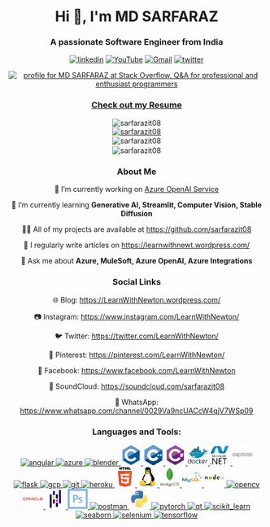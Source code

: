 <h1 align="center">Hi 👋, I'm MD SARFARAZ</h1>
<h3 align="center">A passionate Software Engineer from India</h3>

<p align="center">  
<a href="https://www.linkedin.com/in/sarfarazit08/" target="_blank"><img src="https://img.shields.io/badge/LinkedIn-0077B5?style=for-the-badge&logo=linkedin&logoColor=white" alt="linkedin"></a>
<a href="https://www.youtube.com/@LearnWithNewton" target="_blank"><img src="https://img.shields.io/badge/YouTube-%23FF0000.svg?style=for-the-badge&logo=YouTube&logoColor=white" alt="YouTube"></a>
<a href="mailto:sarfarazit08@gmail.com" target="_blank"><img src="https://img.shields.io/badge/Gmail-D14836?style=for-the-badge&logo=gmail&logoColor=white" alt="Gmail"></a>
<a href="https://twitter.com/sarfarazit08" target="_blank"><img src="https://img.shields.io/badge/Twitter-1DA1F2?style=for-the-badge&logo=twitter&logoColor=white" alt="twitter"></a>
</p>
<p  align="center">
<a href="https://stackoverflow.com/users/3770081/md-sarfaraz"><img src="https://stackoverflow.com/users/flair/3770081.png" width="208" height="58" alt="profile for MD SARFARAZ at Stack Overflow, Q&amp;A for professional and enthusiast programmers" title="profile for MD SARFARAZ at Stack Overflow, Q&amp;A for professional and enthusiast programmers"></a> 
</p>
<h3 align="center"><a href="" target="_blank">Check out my Resume</a></h3>
<p align="center"> <img src="https://komarev.com/ghpvc/?username=sarfarazit08&label=Profile%20views&color=0e75b6&style=flat" alt="sarfarazit08" /> </br>
<a href="https://github.com/ryo-ma/github-profile-trophy"><img src="https://github-profile-trophy.vercel.app/?username=sarfarazit08&row=2&column=4&theme=dark_lover" alt="sarfarazit08" /></a></br>
<img align="center" src="https://github-readme-stats.vercel.app/api/top-langs?username=sarfarazit08&show_icons=true&locale=en&layout=compact" alt="sarfarazit08" /></br>
<img align="center" src="https://github-readme-stats.vercel.app/api?username=sarfarazit08&show_icons=true&locale=en" alt="sarfarazit08" /></p>

<h3 align="center">About Me</h3>

<p align="center">🔭 I’m currently working on <a href="https://github.com/sarfarazit08/Azure-OpenAI-GenerativeAI-HandsOn-Tutorials">Azure OpenAI Service</a></p>
<p align="center">🌱 I’m currently learning <strong>Generative AI, Streamlit, Computer Vision, Stable Diffusion</strong></p>
<p align="center">👨‍💻 All of my projects are available at <a href="https://github.com/sarfarazit08">https://github.com/sarfarazit08</a></p>
<p align="center">📝 I regularly write articles on <a href="https://learnwithnewt.wordpress.com/">https://learnwithnewt.wordpress.com/</a></p>
<p align="center">💬 Ask me about <strong>Azure, MuleSoft, Azure OpenAI, Azure Integrations</strong></p>

<h3 align="center">Social Links</h3>

<p align="center">🌐 Blog: ​<a href="https://LearnWithNewton.wordpress.com/">https://LearnWithNewton.wordpress.com/</a></p>
<p align="center">📷 Instagram: <a href="https://www.instagram.com/LearnWithNewton/">https://www.instagram.com/LearnWithNewton/</a></p>
<p align="center">🐦 Twitter: <a href="https://twitter.com/LearnWithNewton/">https://twitter.com/LearnWithNewton/</a></p>
<p align="center">📌 Pinterest: <a href="https://pinterest.com/LearnWithNewton/">https://pinterest.com/LearnWithNewton/</a></p>
<p align="center">📘 Facebook: <a href="https://www.facebook.com/LearnWithNewton">https://www.facebook.com/LearnWithNewton</a></p>
<p align="center">🎵 SoundCloud: <a href="https://soundcloud.com/sarfarazit08">https://soundcloud.com/sarfarazit08</a></p>
<p align="center">📱 WhatsApp: <a href="https://www.whatsapp.com/channel/0029Va9ncUACcW4qjV7WSp09">https://www.whatsapp.com/channel/0029Va9ncUACcW4qjV7WSp09</a></p>



<h3 align="center">Languages and Tools:</h3>
<p align="center"> <a href="https://angular.io" target="_blank" rel="noreferrer"> <img src="https://angular.io/assets/images/logos/angular/angular.svg" alt="angular" width="40" height="40"/> </a> <a href="https://azure.microsoft.com/en-in/" target="_blank" rel="noreferrer"> <img src="https://www.vectorlogo.zone/logos/microsoft_azure/microsoft_azure-icon.svg" alt="azure" width="40" height="40"/> </a> <a href="https://www.blender.org/" target="_blank" rel="noreferrer"> <img src="https://download.blender.org/branding/community/blender_community_badge_white.svg" alt="blender" width="40" height="40"/> </a> <a href="https://www.cprogramming.com/" target="_blank" rel="noreferrer"> <img src="https://raw.githubusercontent.com/devicons/devicon/master/icons/c/c-original.svg" alt="c" width="40" height="40"/> </a> <a href="https://www.w3schools.com/cpp/" target="_blank" rel="noreferrer"> <img src="https://raw.githubusercontent.com/devicons/devicon/master/icons/cplusplus/cplusplus-original.svg" alt="cplusplus" width="40" height="40"/> </a> <a href="https://www.w3schools.com/cs/" target="_blank" rel="noreferrer"> <img src="https://raw.githubusercontent.com/devicons/devicon/master/icons/csharp/csharp-original.svg" alt="csharp" width="40" height="40"/> </a> <a href="https://www.docker.com/" target="_blank" rel="noreferrer"> <img src="https://raw.githubusercontent.com/devicons/devicon/master/icons/docker/docker-original-wordmark.svg" alt="docker" width="40" height="40"/> </a> <a href="https://dotnet.microsoft.com/" target="_blank" rel="noreferrer"> <img src="https://raw.githubusercontent.com/devicons/devicon/master/icons/dot-net/dot-net-original-wordmark.svg" alt="dotnet" width="40" height="40"/> </a> <a href="https://expressjs.com" target="_blank" rel="noreferrer"> <img src="https://raw.githubusercontent.com/devicons/devicon/master/icons/express/express-original-wordmark.svg" alt="express" width="40" height="40"/> </a> <a href="https://flask.palletsprojects.com/" target="_blank" rel="noreferrer"> <img src="https://www.vectorlogo.zone/logos/pocoo_flask/pocoo_flask-icon.svg" alt="flask" width="40" height="40"/> </a> <a href="https://cloud.google.com" target="_blank" rel="noreferrer"> <img src="https://www.vectorlogo.zone/logos/google_cloud/google_cloud-icon.svg" alt="gcp" width="40" height="40"/> </a> <a href="https://git-scm.com/" target="_blank" rel="noreferrer"> <img src="https://www.vectorlogo.zone/logos/git-scm/git-scm-icon.svg" alt="git" width="40" height="40"/> </a> <a href="https://heroku.com" target="_blank" rel="noreferrer"> <img src="https://www.vectorlogo.zone/logos/heroku/heroku-icon.svg" alt="heroku" width="40" height="40"/> </a> <a href="https://www.w3.org/html/" target="_blank" rel="noreferrer"> <img src="https://raw.githubusercontent.com/devicons/devicon/master/icons/html5/html5-original-wordmark.svg" alt="html5" width="40" height="40"/> </a> <a href="https://www.linux.org/" target="_blank" rel="noreferrer"> <img src="https://raw.githubusercontent.com/devicons/devicon/master/icons/linux/linux-original.svg" alt="linux" width="40" height="40"/> </a> <a href="https://www.mongodb.com/" target="_blank" rel="noreferrer"> <img src="https://raw.githubusercontent.com/devicons/devicon/master/icons/mongodb/mongodb-original-wordmark.svg" alt="mongodb" width="40" height="40"/> </a> <a href="https://www.mysql.com/" target="_blank" rel="noreferrer"> <img src="https://raw.githubusercontent.com/devicons/devicon/master/icons/mysql/mysql-original-wordmark.svg" alt="mysql" width="40" height="40"/> </a> <a href="https://nodejs.org" target="_blank" rel="noreferrer"> <img src="https://raw.githubusercontent.com/devicons/devicon/master/icons/nodejs/nodejs-original-wordmark.svg" alt="nodejs" width="40" height="40"/> </a> <a href="https://opencv.org/" target="_blank" rel="noreferrer"> <img src="https://www.vectorlogo.zone/logos/opencv/opencv-icon.svg" alt="opencv" width="40" height="40"/> </a> <a href="https://www.oracle.com/" target="_blank" rel="noreferrer"> <img src="https://raw.githubusercontent.com/devicons/devicon/master/icons/oracle/oracle-original.svg" alt="oracle" width="40" height="40"/> </a> <a href="https://pandas.pydata.org/" target="_blank" rel="noreferrer"> <img src="https://raw.githubusercontent.com/devicons/devicon/2ae2a900d2f041da66e950e4d48052658d850630/icons/pandas/pandas-original.svg" alt="pandas" width="40" height="40"/> </a> <a href="https://www.photoshop.com/en" target="_blank" rel="noreferrer"> <img src="https://raw.githubusercontent.com/devicons/devicon/master/icons/photoshop/photoshop-line.svg" alt="photoshop" width="40" height="40"/> </a> <a href="https://postman.com" target="_blank" rel="noreferrer"> <img src="https://www.vectorlogo.zone/logos/getpostman/getpostman-icon.svg" alt="postman" width="40" height="40"/> </a> <a href="https://www.python.org" target="_blank" rel="noreferrer"> <img src="https://raw.githubusercontent.com/devicons/devicon/master/icons/python/python-original.svg" alt="python" width="40" height="40"/> </a> <a href="https://pytorch.org/" target="_blank" rel="noreferrer"> <img src="https://www.vectorlogo.zone/logos/pytorch/pytorch-icon.svg" alt="pytorch" width="40" height="40"/> </a> <a href="https://www.qt.io/" target="_blank" rel="noreferrer"> <img src="https://upload.wikimedia.org/wikipedia/commons/0/0b/Qt_logo_2016.svg" alt="qt" width="40" height="40"/> </a> <a href="https://scikit-learn.org/" target="_blank" rel="noreferrer"> <img src="https://upload.wikimedia.org/wikipedia/commons/0/05/Scikit_learn_logo_small.svg" alt="scikit_learn" width="40" height="40"/> </a> <a href="https://seaborn.pydata.org/" target="_blank" rel="noreferrer"> <img src="https://seaborn.pydata.org/_images/logo-mark-lightbg.svg" alt="seaborn" width="40" height="40"/> </a> <a href="https://www.selenium.dev" target="_blank" rel="noreferrer"> <img src="https://raw.githubusercontent.com/detain/svg-logos/780f25886640cef088af994181646db2f6b1a3f8/svg/selenium-logo.svg" alt="selenium" width="40" height="40"/> </a> <a href="https://www.tensorflow.org" target="_blank" rel="noreferrer"> <img src="https://www.vectorlogo.zone/logos/tensorflow/tensorflow-icon.svg" alt="tensorflow" width="40" height="40"/> </a> </p>
